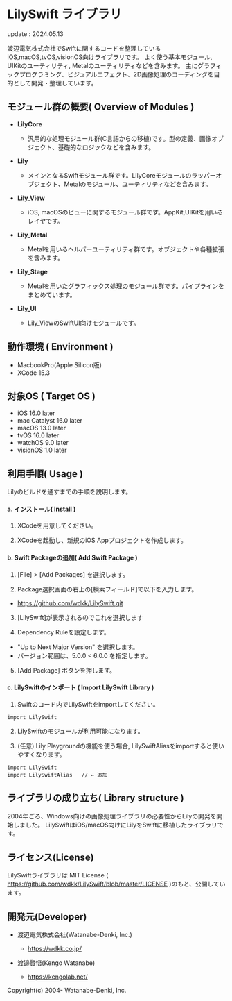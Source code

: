LilySwift ライブラリ
=================

update : 2024.05.13

渡辺電気株式会社でSwiftに関するコードを整理しているiOS,macOS,tvOS,visionOS向けライブラリです。
よく使う基本モジュール, UIKitのユーティリティ, Metalのユーティリティなどを含みます。
主にグラフィックプログラミング、ビジュアルエフェクト、2D画像処理のコーディングを目的として開発・整理しています。


## モジュール群の概要( Overview of Modules )

* **LilyCore**  
  - 汎用的な処理モジュール群(C言語からの移植)です。型の定義、画像オブジェクト、基礎的なロジックなどを含みます。

* **Lily** 
  - メインとなるSwiftモジュール群です。LilyCoreモジュールのラッパーオブジェクト、Metalのモジュール、ユーティリティなどを含みます。
  
* **Lily_View** 
  - iOS, macOSのビューに関するモジュール群です。AppKit,UIKitを用いるレイヤです。

* **Lily_Metal**
  - Metalを用いるヘルパーユーティリティ群です。オブジェクトや各種拡張を含みます。

* **Lily_Stage**
  - Metalを用いたグラフィックス処理のモジュール群です。パイプラインをまとめています。

* **Lily_UI**
  - Lily_ViewのSwiftUI向けモジュールです。

## 動作環境 ( Environment )

* MacbookPro(Apple Silicon版)
* XCode 15.3

## 対象OS ( Target OS )

* iOS 16.0 later
* mac Catalyst 16.0 later
* macOS 13.0 later
* tvOS 16.0 later
* watchOS 9.0 later
* visionOS 1.0 later

## 利用手順( Usage )

Lilyのビルドを通すまでの手順を説明します。

#### a. インストール( Install )

1. XCodeを用意してください。

2. XCodeを起動し、新規のiOS Appプロジェクトを作成します。

#### b. Swift Packageの追加( Add Swift Package )

1. [File] > [Add Packages] を選択します。

2. Package選択画面の右上の[検索フィールド]で以下を入力します。
  - https://github.com/wdkk/LilySwift.git

3. [LilySwift]が表示されるのでこれを選択します

4. Dependency Ruleを設定します。
  - "Up to Next Major Version" を選択します。
  - バージョン範囲は、5.0.0 < 6.0.0 を指定します。

5. [Add Package] ボタンを押します。


#### c. LilySwiftのインポート ( Import LilySwift Library )

1. Swiftのコード内でLilySwiftをimportしてください。
```
import LilySwift
```

2. LilySwiftのモジュールが利用可能になります。

3. (任意) Lily Playgroundの機能を使う場合, LilySwiftAliasをimportすると使いやすくなります。
```
import LilySwift
import LilySwiftAlias   // ← 追加
```

## ライブラリの成り立ち( Library structure )

2004年ごろ、Windows向けの画像処理ライブラリの必要性からLilyの開発を開始しました。
LilySwiftはiOS/macOS向けにLilyをSwiftに移植したライブラリです。



## ライセンス(License)

LilySwiftライブラリは MIT License ( https://github.com/wdkk/LilySwift/blob/master/LICENSE )のもと、公開しています。



## 開発元(Developer)

- 渡辺電気株式会社(Watanabe-Denki, Inc.)
　　
  - https://wdkk.co.jp/

- 渡邉賢悟(Kengo Watanabe)

  - https://kengolab.net/



Copyright(c) 2004- Watanabe-Denki, Inc.
